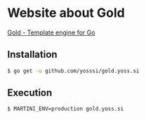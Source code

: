 # Website about Gold

[Gold - Template engine for Go](http://gold.yoss.si/)

## Installation

```sh
$ go get -u github.com/yosssi/gold.yoss.si
```

## Execution

```sh
$ MARTINI_ENV=production gold.yoss.si
```
